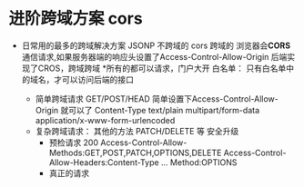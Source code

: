 # 进阶跨域方案 cors

- 日常用的最多的跨域解决方案
    JSONP 不跨域的
    cors 跨域的
    浏览器会**CORS** 通信请求,如果服务器端的响应头设置了Access-Control-Allow-Origin
    后端实现了CROS，跨域跨域
    *所有的都可以请求，门户大开
    白名单：
        只有白名单中的域名，才可以访问后端的接口
    
    - 简单跨域请求
        GET/POST/HEAD 简单设置下Access-Control-Allow-Origin 就可以了
        Content-Type text/plain multipart/form-data 
        application/x-www-form-urlencoded
    - 复杂跨域请求：
        其他的方法 PATCH/DELETE 等 安全升级
        - 预检请求
            200
            Access-Control-Allow-Methods:GET,POST,PATCH,OPTIONS,DELETE
            Access-Control-Allow-Headers:Content-Type
            ...
            Method:OPTIONS
        - 真正的请求


